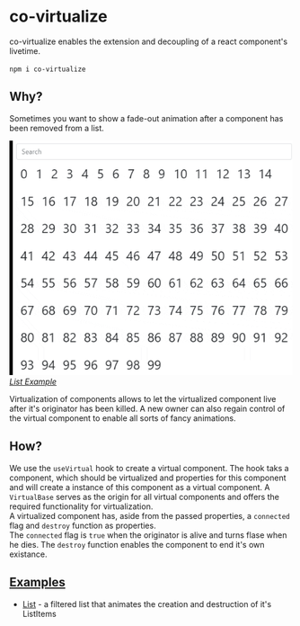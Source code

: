 # co-virtualize

co-virtualize enables the extension and decoupling of a react component's livetime.

`npm i co-virtualize`

## **Why?**
Sometimes you want to show a fade-out animation after a component has been removed from a list.

![](./images/list.gif)
*[List Example](https://co-virtualize.github.io/list)*

Virtualization of components allows to let the virtualized component live after it's originator has been killed. A new owner can also regain control of the virtual component to enable all sorts of fancy animations.

## **How?**
We use the `useVirtual` hook to create a virtual component. The hook taks a component, which should be virtualized and properties for this component and will create a instance of this component as a virtual component. A `VirtualBase` serves as the origin for all virtual components and offers the required functionality for virtualization.  
A virtualized component has, aside from the passed properties, a `connected` flag and `destroy` function as properties.  
The `connected` flag is `true` when the originator is alive and turns flase when he dies. The `destroy` function enables the component to end it's own existance.

## [Examples](https://co-virtualize.github.io)

* [List](https://co-virtualize.github.io/list) - a filtered list that animates the creation and destruction of it's ListItems